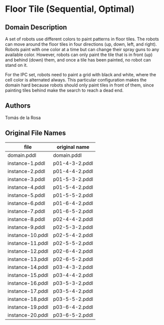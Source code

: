 # Floor Tile (Sequential, Optimal)

## Domain Description

A set of robots use different colors to paint patterns in floor tiles.
The robots can move around the floor tiles in four directions (up, down, left, and right).
Robots paint with one color at a time but can change their spray guns to any available color.
However, robots can only paint the tile that is in front (up) and behind (down) them, and once a tile has been painted, no robot can stand on it.

For the IPC set, robots need to paint a grid with black and white, where the cell color is alternated always.
This particular configuration makes the domain hard because robots should only paint tiles in front of them, since painting tiles behind make the search to reach a dead end.

## Authors

Tomás de la Rosa

## Original File Names

| file             | original name  |
|------------------|----------------|
| domain.pddl      | domain.pddl    |
| instance-1.pddl  | p01-4-3-2.pddl |
| instance-2.pddl  | p01-4-4-2.pddl |
| instance-3.pddl  | p01-5-3-2.pddl |
| instance-4.pddl  | p01-5-4-2.pddl |
| instance-5.pddl  | p01-5-5-2.pddl |
| instance-6.pddl  | p01-6-4-2.pddl |
| instance-7.pddl  | p01-6-5-2.pddl |
| instance-8.pddl  | p02-4-4-2.pddl |
| instance-9.pddl  | p02-5-3-2.pddl |
| instance-10.pddl | p02-5-4-2.pddl |
| instance-11.pddl | p02-5-5-2.pddl |
| instance-12.pddl | p02-6-4-2.pddl |
| instance-13.pddl | p02-6-5-2.pddl |
| instance-14.pddl | p03-4-3-2.pddl |
| instance-15.pddl | p03-4-4-2.pddl |
| instance-16.pddl | p03-5-3-2.pddl |
| instance-17.pddl | p03-5-4-2.pddl |
| instance-18.pddl | p03-5-5-2.pddl |
| instance-19.pddl | p03-6-4-2.pddl |
| instance-20.pddl | p03-6-5-2.pddl |

